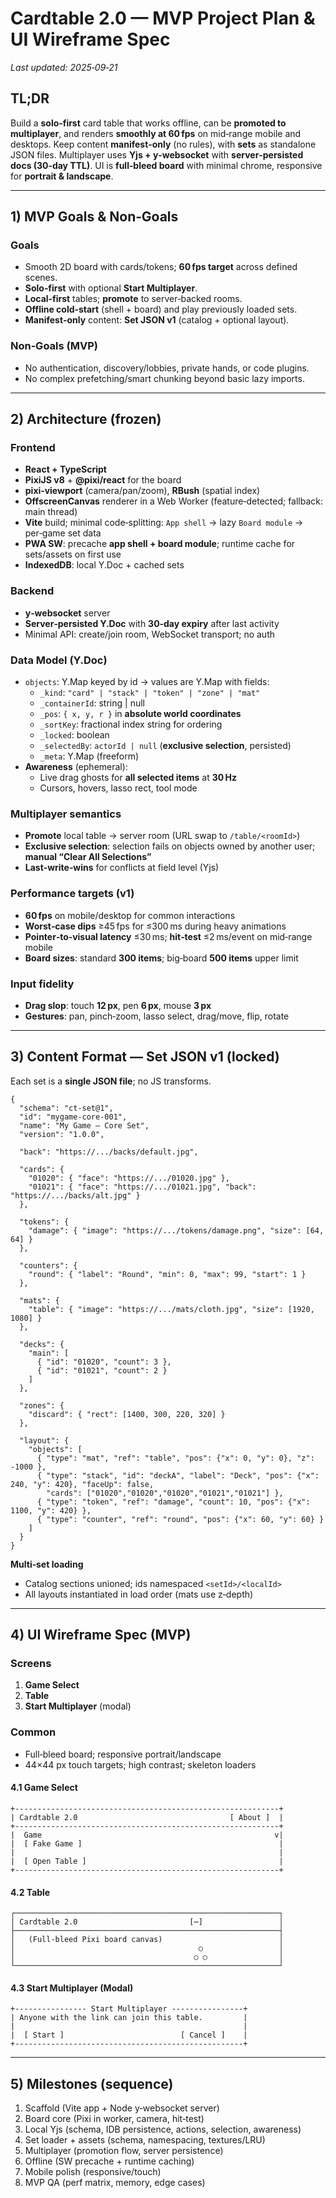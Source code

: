 # Cardtable 2.0 — MVP Project Plan & UI Wireframe Spec

_Last updated: 2025‑09‑21_

## TL;DR
Build a **solo‑first** card table that works offline, can be **promoted to multiplayer**, and renders **smoothly at 60 fps** on mid‑range mobile and desktops. Keep content **manifest‑only** (no rules), with **sets** as standalone JSON files. Multiplayer uses **Yjs + y‑websocket** with **server‑persisted docs (30‑day TTL)**. UI is **full‑bleed board** with minimal chrome, responsive for **portrait & landscape**.

---

## 1) MVP Goals & Non‑Goals

### Goals
- Smooth 2D board with cards/tokens; **60 fps target** across defined scenes.
- **Solo‑first** with optional **Start Multiplayer**.
- **Local‑first** tables; **promote** to server‑backed rooms.
- **Offline cold‑start** (shell + board) and play previously loaded sets.
- **Manifest‑only** content: **Set JSON v1** (catalog + optional layout).

### Non‑Goals (MVP)
- No authentication, discovery/lobbies, private hands, or code plugins.
- No complex prefetching/smart chunking beyond basic lazy imports.

---

## 2) Architecture (frozen)

### Frontend
- **React + TypeScript**
- **PixiJS v8** + **@pixi/react** for the board
- **pixi‑viewport** (camera/pan/zoom), **RBush** (spatial index)
- **OffscreenCanvas** renderer in a Web Worker (feature‑detected; fallback: main thread)
- **Vite** build; minimal code‑splitting: `App shell` → lazy `Board module` → per‑game set data
- **PWA SW**: precache **app shell + board module**; runtime cache for sets/assets on first use
- **IndexedDB**: local Y.Doc + cached sets

### Backend
- **y‑websocket** server
- **Server‑persisted Y.Doc** with **30‑day expiry** after last activity
- Minimal API: create/join room, WebSocket transport; no auth

### Data Model (Y.Doc)
- `objects`: Y.Map keyed by id → values are Y.Map with fields:
  - `_kind`: `"card" | "stack" | "token" | "zone" | "mat"`
  - `_containerId`: string | null
  - `_pos`: `{ x, y, r }` in **absolute world coordinates**
  - `_sortKey`: fractional index string for ordering
  - `_locked`: boolean
  - `_selectedBy`: `actorId | null` (**exclusive selection**, persisted)
  - `_meta`: Y.Map (freeform)
- **Awareness** (ephemeral):
  - Live drag ghosts for **all selected items** at **30 Hz**
  - Cursors, hovers, lasso rect, tool mode

### Multiplayer semantics
- **Promote** local table → server room (URL swap to `/table/<roomId>`)
- **Exclusive selection**: selection fails on objects owned by another user; **manual “Clear All Selections”**
- **Last‑write‑wins** for conflicts at field level (Yjs)

### Performance targets (v1)
- **60 fps** on mobile/desktop for common interactions
- **Worst‑case dips** ≥45 fps for ≤300 ms during heavy animations
- **Pointer‑to‑visual latency** ≤30 ms; **hit‑test** ≤2 ms/event on mid‑range mobile
- **Board sizes**: standard **300 items**; big‑board **500 items** upper limit

### Input fidelity
- **Drag slop**: touch **12 px**, pen **6 px**, mouse **3 px**
- **Gestures**: pan, pinch‑zoom, lasso select, drag/move, flip, rotate

---

## 3) Content Format — Set JSON v1 (locked)

Each set is a **single JSON file**; no JS transforms.

```jsonc
{
  "schema": "ct-set@1",
  "id": "mygame-core-001",
  "name": "My Game — Core Set",
  "version": "1.0.0",

  "back": "https://.../backs/default.jpg",

  "cards": {
    "01020": { "face": "https://.../01020.jpg" },
    "01021": { "face": "https://.../01021.jpg", "back": "https://.../backs/alt.jpg" }
  },

  "tokens": {
    "damage": { "image": "https://.../tokens/damage.png", "size": [64, 64] }
  },

  "counters": {
    "round": { "label": "Round", "min": 0, "max": 99, "start": 1 }
  },

  "mats": {
    "table": { "image": "https://.../mats/cloth.jpg", "size": [1920, 1080] }
  },

  "decks": {
    "main": [
      { "id": "01020", "count": 3 },
      { "id": "01021", "count": 2 }
    ]
  },

  "zones": {
    "discard": { "rect": [1400, 300, 220, 320] }
  },

  "layout": {
    "objects": [
      { "type": "mat", "ref": "table", "pos": {"x": 0, "y": 0}, "z": -1000 },
      { "type": "stack", "id": "deckA", "label": "Deck", "pos": {"x": 240, "y": 420}, "faceUp": false,
        "cards": ["01020","01020","01020","01021","01021"] },
      { "type": "token", "ref": "damage", "count": 10, "pos": {"x": 1100, "y": 420} },
      { "type": "counter", "ref": "round", "pos": {"x": 60, "y": 60} }
    ]
  }
}
```

**Multi‑set loading**
- Catalog sections unioned; ids namespaced `<setId>/<localId>`
- All layouts instantiated in load order (mats use z‑depth)

---

## 4) UI Wireframe Spec (MVP)

### Screens
1) **Game Select**
2) **Table**
3) **Start Multiplayer** (modal)

### Common
- Full‑bleed board; responsive portrait/landscape
- 44×44 px touch targets; high contrast; skeleton loaders

#### 4.1 Game Select
```
+-----------------------------------------------------------+
| Cardtable 2.0                                  [ About ]  |
+-----------------------------------------------------------+
|  Game                                                    v|
|  [ Fake Game ]                                            |
|                                                           |
|  [ Open Table ]                                           |
+-----------------------------------------------------------+
```

#### 4.2 Table
```
┌───────────────────────────────────────────────────────────┐
│ Cardtable 2.0                         [⋯]                 │
├───────────────────────────────────────────────────────────┤
│   (Full‑bleed Pixi board canvas)                          │
│                                         ○                 │
│                                        ○ ○                │
└───────────────────────────────────────────────────────────┘
```

#### 4.3 Start Multiplayer (Modal)
```
+---------------- Start Multiplayer ----------------+
| Anyone with the link can join this table.         |
|                                                   |
|  [ Start ]                          [ Cancel ]    |
+---------------------------------------------------+
```

---

## 5) Milestones (sequence)

1. Scaffold (Vite app + Node y‑websocket server)
2. Board core (Pixi in worker, camera, hit‑test)
3. Local Yjs (schema, IDB persistence, actions, selection, awareness)
4. Set loader + assets (schema, namespacing, textures/LRU)
5. Multiplayer (promotion flow, server persistence)
6. Offline (SW precache + runtime caching)
7. Mobile polish (responsive/touch)
8. MVP QA (perf matrix, memory, edge cases)
